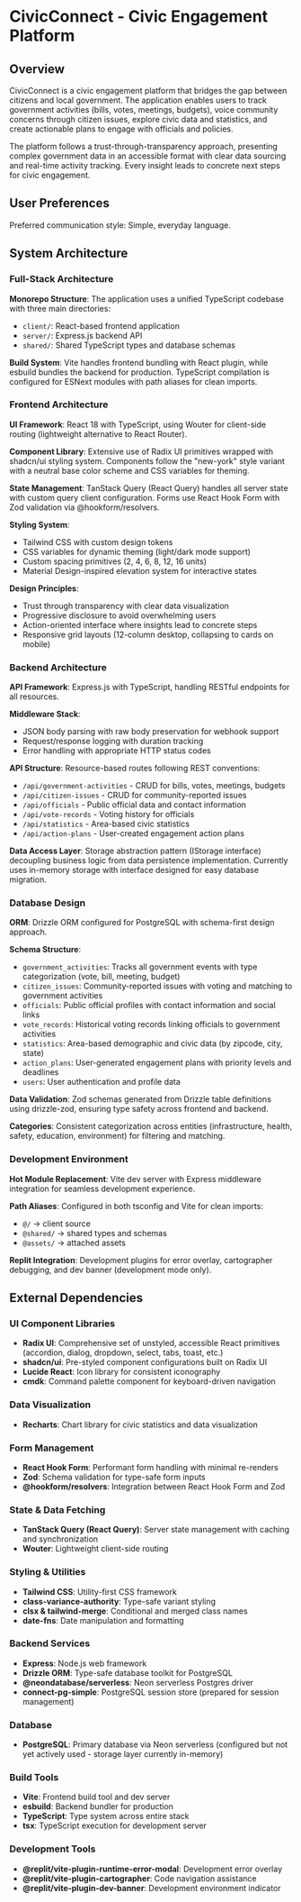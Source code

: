 # CivicConnect - Civic Engagement Platform

## Overview

CivicConnect is a civic engagement platform that bridges the gap between citizens and local government. The application enables users to track government activities (bills, votes, meetings, budgets), voice community concerns through citizen issues, explore civic data and statistics, and create actionable plans to engage with officials and policies.

The platform follows a trust-through-transparency approach, presenting complex government data in an accessible format with clear data sourcing and real-time activity tracking. Every insight leads to concrete next steps for civic engagement.

## User Preferences

Preferred communication style: Simple, everyday language.

## System Architecture

### Full-Stack Architecture

**Monorepo Structure**: The application uses a unified TypeScript codebase with three main directories:
- `client/`: React-based frontend application
- `server/`: Express.js backend API
- `shared/`: Shared TypeScript types and database schemas

**Build System**: Vite handles frontend bundling with React plugin, while esbuild bundles the backend for production. TypeScript compilation is configured for ESNext modules with path aliases for clean imports.

### Frontend Architecture

**UI Framework**: React 18 with TypeScript, using Wouter for client-side routing (lightweight alternative to React Router).

**Component Library**: Extensive use of Radix UI primitives wrapped with shadcn/ui styling system. Components follow the "new-york" style variant with a neutral base color scheme and CSS variables for theming.

**State Management**: TanStack Query (React Query) handles all server state with custom query client configuration. Forms use React Hook Form with Zod validation via @hookform/resolvers.

**Styling System**: 
- Tailwind CSS with custom design tokens
- CSS variables for dynamic theming (light/dark mode support)
- Custom spacing primitives (2, 4, 6, 8, 12, 16 units)
- Material Design-inspired elevation system for interactive states

**Design Principles**: 
- Trust through transparency with clear data visualization
- Progressive disclosure to avoid overwhelming users
- Action-oriented interface where insights lead to concrete steps
- Responsive grid layouts (12-column desktop, collapsing to cards on mobile)

### Backend Architecture

**API Framework**: Express.js with TypeScript, handling RESTful endpoints for all resources.

**Middleware Stack**:
- JSON body parsing with raw body preservation for webhook support
- Request/response logging with duration tracking
- Error handling with appropriate HTTP status codes

**API Structure**: Resource-based routes following REST conventions:
- `/api/government-activities` - CRUD for bills, votes, meetings, budgets
- `/api/citizen-issues` - CRUD for community-reported issues
- `/api/officials` - Public official data and contact information
- `/api/vote-records` - Voting history for officials
- `/api/statistics` - Area-based civic statistics
- `/api/action-plans` - User-created engagement action plans

**Data Access Layer**: Storage abstraction pattern (IStorage interface) decoupling business logic from data persistence implementation. Currently uses in-memory storage with interface designed for easy database migration.

### Database Design

**ORM**: Drizzle ORM configured for PostgreSQL with schema-first design approach.

**Schema Structure**:
- `government_activities`: Tracks all government events with type categorization (vote, bill, meeting, budget)
- `citizen_issues`: Community-reported issues with voting and matching to government activities
- `officials`: Public official profiles with contact information and social links
- `vote_records`: Historical voting records linking officials to government activities
- `statistics`: Area-based demographic and civic data (by zipcode, city, state)
- `action_plans`: User-generated engagement plans with priority levels and deadlines
- `users`: User authentication and profile data

**Data Validation**: Zod schemas generated from Drizzle table definitions using drizzle-zod, ensuring type safety across frontend and backend.

**Categories**: Consistent categorization across entities (infrastructure, health, safety, education, environment) for filtering and matching.

### Development Environment

**Hot Module Replacement**: Vite dev server with Express middleware integration for seamless development experience.

**Path Aliases**: Configured in both tsconfig and Vite for clean imports:
- `@/` → client source
- `@shared/` → shared types and schemas
- `@assets/` → attached assets

**Replit Integration**: Development plugins for error overlay, cartographer debugging, and dev banner (development mode only).

## External Dependencies

### UI Component Libraries
- **Radix UI**: Comprehensive set of unstyled, accessible React primitives (accordion, dialog, dropdown, select, tabs, toast, etc.)
- **shadcn/ui**: Pre-styled component configurations built on Radix UI
- **Lucide React**: Icon library for consistent iconography
- **cmdk**: Command palette component for keyboard-driven navigation

### Data Visualization
- **Recharts**: Chart library for civic statistics and data visualization

### Form Management
- **React Hook Form**: Performant form handling with minimal re-renders
- **Zod**: Schema validation for type-safe form inputs
- **@hookform/resolvers**: Integration between React Hook Form and Zod

### State & Data Fetching
- **TanStack Query (React Query)**: Server state management with caching and synchronization
- **Wouter**: Lightweight client-side routing

### Styling & Utilities
- **Tailwind CSS**: Utility-first CSS framework
- **class-variance-authority**: Type-safe variant styling
- **clsx & tailwind-merge**: Conditional and merged class names
- **date-fns**: Date manipulation and formatting

### Backend Services
- **Express**: Node.js web framework
- **Drizzle ORM**: Type-safe database toolkit for PostgreSQL
- **@neondatabase/serverless**: Neon serverless Postgres driver
- **connect-pg-simple**: PostgreSQL session store (prepared for session management)

### Database
- **PostgreSQL**: Primary database via Neon serverless (configured but not yet actively used - storage layer currently in-memory)

### Build Tools
- **Vite**: Frontend build tool and dev server
- **esbuild**: Backend bundler for production
- **TypeScript**: Type system across entire stack
- **tsx**: TypeScript execution for development server

### Development Tools
- **@replit/vite-plugin-runtime-error-modal**: Development error overlay
- **@replit/vite-plugin-cartographer**: Code navigation assistance
- **@replit/vite-plugin-dev-banner**: Development environment indicator
